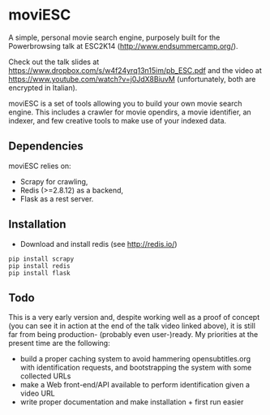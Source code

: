 moviESC
=======

A simple, personal movie search engine, purposely built for the Powerbrowsing talk at ESC2K14 (http://www.endsummercamp.org/).

Check out the talk slides at https://www.dropbox.com/s/w4f24yrq13n15im/pb_ESC.pdf and the video at
https://www.youtube.com/watch?v=j0JdX8BiuvM (unfortunately, both are encrypted in Italian).

moviESC is a set of tools allowing you to build your own movie search engine. This includes a
crawler for movie opendirs, a movie identifier, an indexer, and few creative tools to make use of
your indexed data.

Dependencies
------------

moviESC relies on:

- Scrapy for crawling,
- Redis (>=2.8.12) as a backend,
- Flask as a rest server.

Installation
------------

- Download and install redis (see http://redis.io/)

```
pip install scrapy
pip install redis
pip install flask
```


Todo
----

This is a very early version and, despite working well as a proof of concept (you can see it in action at the end of the talk video linked above), it is still far from being production- (probably even user-)ready. My priorities at the present time are the following:

- build a proper caching system to avoid hammering opensubtitles.org with identification requests, and bootstrapping the system with some collected URLs
- make a Web front-end/API available to perform identification given a video URL
- write proper documentation and make installation + first run easier

